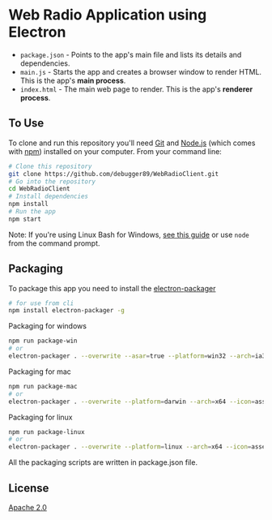 # Web Radio Application using Electron

- `package.json` - Points to the app's main file and lists its details and dependencies.
- `main.js` - Starts the app and creates a browser window to render HTML. This is the app's **main process**.
- `index.html` - The main web page to render. This is the app's **renderer process**.

## To Use

To clone and run this repository you'll need [Git](https://git-scm.com) and [Node.js](https://nodejs.org/en/download/) (which comes with [npm](http://npmjs.com)) installed on your computer. From your command line:

```bash
# Clone this repository
git clone https://github.com/debugger89/WebRadioClient.git
# Go into the repository
cd WebRadioClient
# Install dependencies
npm install
# Run the app
npm start
```

Note: If you're using Linux Bash for Windows, [see this guide](https://www.howtogeek.com/261575/how-to-run-graphical-linux-desktop-applications-from-windows-10s-bash-shell/) or use `node` from the command prompt.

## Packaging

To package this app you need to install the [electron-packager](https://github.com/electron-userland/electron-packager)

```bash
# for use from cli
npm install electron-packager -g
```

Packaging for windows
```bash
npm run package-win
# or
electron-packager . --overwrite --asar=true --platform=win32 --arch=ia32 --icon=assets/icons/win/icon.ico --prune=true --out=release-builds --version-string.CompanyName=CC --version-string.FileDescription=C&C --version-string.ProductName=\"CCWebRadioClient\"
```


Packaging for mac
```bash
npm run package-mac
# or
electron-packager . --overwrite --platform=darwin --arch=x64 --icon=assets/icons/mac/icon.icns --prune=true --out=release-builds
```

Packaging for linux
```bash
npm run package-linux
# or
electron-packager . --overwrite --platform=linux --arch=x64 --icon=assets/icons/png/1024x1024.png --prune=true --out=release-builds
```

All the packaging scripts are written in package.json file.


## License

[Apache 2.0](LICENSE.md)

